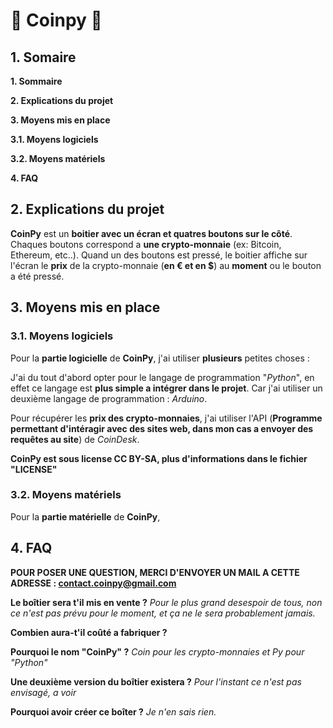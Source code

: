 # 🌟 Coinpy 🌟

## 1. Somaire 

**1. Sommaire**

**2. Explications du projet**

**3. Moyens mis en place**

**3.1. Moyens logiciels**

**3.2. Moyens matériels**

**4. FAQ**

## 2. Explications du projet

**CoinPy** est un __boitier avec un écran et quatres boutons sur le côté__. Chaques boutons correspond a **une crypto-monnaie** (ex: Bitcoin, Ethereum, etc..). Quand un des boutons est pressé, le boitier affiche sur l'écran le **prix** de la crypto-monnaie (**en € et en $**) au __moment__ ou le bouton a été pressé.

## 3. Moyens mis en place
### 3.1. Moyens logiciels

Pour la **partie logicielle** de __CoinPy__, j'ai utiliser **plusieurs** petites choses : 

J'ai du tout d'abord opter pour le langage de programmation "*Python*", en effet ce langage est **__plus simple a intégrer dans le projet__**. Car j'ai utiliser un deuxième langage de programmation : *Arduino*. 

Pour récupérer les __prix des crypto-monnaies__, j'ai utiliser l'API (**Programme permettant d'intéragir avec des sites web, dans mon cas a envoyer des requêtes au site**) de *CoinDesk*.

**CoinPy est sous license CC BY-SA, plus d'informations dans le fichier "LICENSE"**

### 3.2. Moyens matériels⁫

Pour la **partie matérielle** de __CoinPy__,

## 4. FAQ

**POUR POSER UNE QUESTION, MERCI D'ENVOYER UN MAIL A CETTE ADRESSE : contact.coinpy@gmail.com**

**Le boîtier sera t'il mis en vente ?**
*Pour le plus grand desespoir de tous, non ce n'est pas prévu pour le moment, et ça ne le sera probablement jamais.*

**Combien aura-t'il coûté a fabriquer ?**


**Pourquoi le nom "CoinPy" ?**
*Coin pour les crypto-monnaies et Py pour "Python"*

**Une deuxième version du boîtier existera ?**
*Pour l'instant ce n'est pas envisagé, a voir* 

**Pourquoi avoir créer ce boîter ?**
*Je n'en sais rien.*